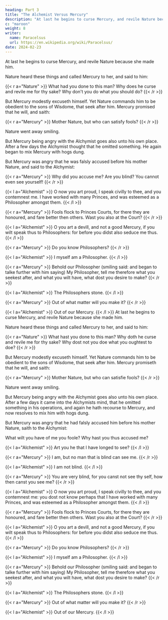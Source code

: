 ```yaml
---
heading: Part 3
title: "The Alchemist Versus Mercury"
description: "At last he begins to curse Mercury, and revile Nature because she made him"
c: "maroon"
weight: 8
writer:
  name: Paracelsus
  url: https://en.wikipedia.org/wiki/Paracelsus/
date: 2024-02-23
---
```



At last he begins to curse Mercury, and revile Nature because she made him.

Nature heard these things and called Mercury to her, and said to him: 

{{< r a="Nature" >}}
What had you done to this man? Why does he curse and revile me for thy sake? Why don't you do what you should do? 
{{< /r >}}


But Mercury modestly excuseth himself. Yet Nature commands him to be obedient to the sons of Wisdome, that seek after him. Mercury promised that he will, and saith: 


{{< r a="Mercury" >}}
Mother Nature, but who can satisfy fools? 
{{< /r >}}


Nature went away smiling.

But Mercury being angry with the Alchymist goes also unto his own place. After a few days the Alchymist thought that he omitted something. He again began to mix Mercury with hogs dung.

But Mercury was angry that he was falsly accused before his mother Nature, and said to the Alchymist:

{{< r a="Mercury" >}}
Why did you accuse me? Are you blind? You cannot even see yourself!
{{< /r >}}


<!-- l a="Alchemist" >}}
Art you he that I have longed to see? 

r a="Mercury" >}}
I am, but no man that is blind can see me. 

l a="Alchemist" >}}
I am not blind.  -->


{{< l a="Alchemist" >}}
O now you art proud, I speak civilly to thee, and you contemnest me. I have worked with many Princes, and was esteemed as a Philosopher amongst them. 
{{< /l >}}

{{< r a="Mercury" >}}
Fools flock to Princes Courts, for there they are honoured, and fare better then others. Wast you also at the Court? 
{{< /r >}}

{{< l a="Alchemist" >}}
O you art a devill, and not a good Mercury, if you wilt speak thus to Philosophers: for before you didst also seduce me thus. 
{{< /l >}}

{{< r a="Mercury" >}}
Do you know Philosophers? 
{{< /r >}}

{{< l a="Alchemist" >}}
I myself am a Philosopher. 
{{< /l >}}

{{< r a="Mercury" >}}
Behold our Philosopher (smiling said: and began to talke further with him saying) My Philosopher, tell me therefore what you seekest after, and what you wilt have, what dost you desire to make?
{{< /r >}}


{{< l a="Alchemist" >}}
The Philosophers stone. 
{{< /l >}}

{{< r a="Mercury" >}}
Out of what matter will you make it? 
{{< /r >}}

{{< l a="Alchemist" >}}
Out of our Mercury. 
{{< /l >}}
At last he begins to curse Mercury, and revile Nature because she made him.

Nature heard these things and called Mercury to her, and said to him: 

{{< r a="Nature" >}}
What hast you done to this man? Why doth he curse and revile me for thy sake? Why dost not you doe what you oughtest to doe? 
{{< /r >}}

But Mercury modestly excuseth himself. Yet Nature commands him to be obedient to the sons of Wisdome, that seek after him. Mercury promiseth that he will, and saith: 

{{< r a="Mercury" >}}
Mother Nature, but who can satisfie fools? 
{{< /r >}}

Nature went away smiling.

But Mercury being angry with the Alchymist goes also unto his own place. After a few days it came into the Alchymists mind, that he omitted something in his operations, and again he  hath recourse to Mercury, and now resolves to mix him with hogs dung.

But Mercury was angry that he had falsly accused him before his mother Nature, saith to the Alchymist:

What wilt you have of me you foole? Why hast you thus accused me? 

{{< l a="Alchemist" >}}
Art you he that I have longed to see? 
{{< /l >}}

{{< r a="Mercury" >}}
I am, but no man that is blind can see me. 
{{< /r >}}

{{< l a="Alchemist" >}}
I am not blind. 
{{< /l >}}


{{< r a="Mercury" >}}
You are very blind, for you canst not see thy self, how then canst you see me? 
{{< /r >}}

{{< l a="Alchemist" >}}
O now you art proud, I speak civilly to thee, and you contemnest me: you dost not know perhaps that I have worked with many Princes, and was esteemed as a Philosopher amongst them. 
{{< /l >}}


{{< r a="Mercury" >}}
Fools flock to Princes Courts, for there they are honoured, and fare better then others. Wast you also at the Court? 
{{< /r >}}


{{< l a="Alchemist" >}}
O you art a devill, and not a good Mercury, if you wilt speak thus to Philosophers: for before you didst also seduce me thus. 
{{< /l >}}

{{< r a="Mercury" >}}
Do you know Philosophers? 
{{< /r >}}

{{< l a="Alchemist" >}}
I myself am a Philosopher. 
{{< /l >}}

{{< r a="Mercury" >}}
Behold our Philosopher (smiling said: and began to talke further with him saying) My Philosopher, tell me therefore what you seekest after, and what you wilt have, what dost you desire to make?
{{< /r >}}


{{< l a="Alchemist" >}}
The Philosophers stone. 
{{< /l >}}

{{< r a="Mercury" >}}
Out of what matter will you make it? 
{{< /r >}}

{{< l a="Alchemist" >}}
Out of our Mercury. 
{{< /l >}}
